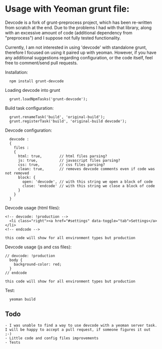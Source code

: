 # Usage with Yeoman grunt file:

Devcode is  a fork of grunt-preprocess project, which has been re-written from scratch at the end. Due to the problems I had with that library, along with an excessive amount of code (additional dependency from "preprocess") and I suppose not fully tested functionality.

Currently, I am not interested in  using 'devcode' with standalone grunt, therefore I focused on using it paired up with yeoman. However, if you have any additional suggestions regarding configuration, or the code itself, feel free to comment/send pull requests.


Installation:
```
  npm install grunt-devcode
```

Loading devcode into grunt
```
  grunt.loadNpmTasks('grunt-devcode');
```

Build task configuration:
```
  grunt.renameTask('build', 'original-build');
  grunt.registerTask('build', 'original-build devcode');
```

 Devcode configuration:
```
  devcode :
  {
    files :
    {
      html: true,        // html files parsing?
      js: true,          // javascript files parsing?
      css: true,         // css files parsing?
      clean: true,       // removes devcode comments even if code was not removed
      block: {
        open: 'devcode', // with this string we open a block of code
        close: 'endcode' // with this string we close a block of code
      }
    }
  }
```

Devcode usage (html files):
```
<!-- devcode: !production -->
  <li class="right"><a href="#settings" data-toggle="tab">Settings</a></li>
<!-- endcode -->

this code will show for all environment types but production
```

Devcode usage (js and css files):
```
// devcode: !production
  body {
    background-color: red;
  }
// endcode

this code will show for all environment types but production
```

Test:
```
  yeoman build
```

## Todo
```
- I was unable to find a way to use devcode with a yeoman server task. I will be happy to accept a pull request, if someone figures it out ;-)
- Little code and config files improvements
- Tests
```

